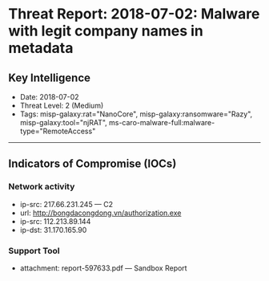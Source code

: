 # Threat Report: 2018-07-02: Malware with legit company names in metadata


## Key Intelligence
* Date: 2018-07-02
* Threat Level: 2 (Medium)
* Tags: misp-galaxy:rat="NanoCore", misp-galaxy:ransomware="Razy", misp-galaxy:tool="njRAT", ms-caro-malware-full:malware-type="RemoteAccess"

---

## Indicators of Compromise (IOCs)
### Network activity
* ip-src: 217.66.231.245 — C2
* url: http://bongdacongdong.vn/authorization.exe
* ip-src: 112.213.89.144
* ip-dst: 31.170.165.90

### Support Tool
* attachment: report-597633.pdf — Sandbox Report

